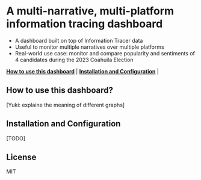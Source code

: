 A multi-narrative, multi-platform information tracing dashboard
=========

- A dashboard built on top of Information Tracer data 
- Useful to monitor multiple narratives over multiple platforms
- Real-world use case: monitor and compare popularity and sentiments of 4 candidates during the 2023 Coahuila Election  

[**How to use this dashboard**](#how-to-use-this-dashboard) | 
[**Installation and Configuration**](#installation-and-configuration) |


## How to use this dashboard?
[Yuki: explaine the meaning of different graphs]

## Installation and Configuration
[TODO]

## License
MIT

